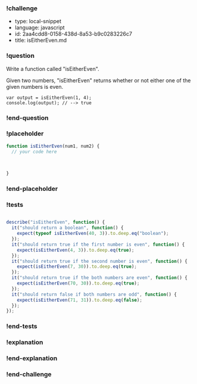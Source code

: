 ### !challenge

* type: local-snippet
* language: javascript
* id: 2aa4cdd8-0158-438d-8a53-b9c0283226c7
* title: isEitherEven.md

### !question

Write a function called "isEitherEven".

Given two numbers, "isEitherEven" returns whether or not either one of the given numbers is even.

```
var output = isEitherEven(1, 4);
console.log(output); // --> true
```

### !end-question

### !placeholder

```js
function isEitherEven(num1, num2) {
  // your code here
   

   
}

```

### !end-placeholder

### !tests

```js

describe("isEitherEven", function() {
  it("should return a boolean", function() {
    expect(typeof isEitherEven(40, 3)).to.deep.eq("boolean");
  });
  it("should return true if the first number is even", function() {
    expect(isEitherEven(4, 3)).to.deep.eq(true);
  });
  it("should return true if the second number is even", function() {
    expect(isEitherEven(7, 30)).to.deep.eq(true);
  });
  it("should return true if the both numbers are even", function() {
    expect(isEitherEven(70, 30)).to.deep.eq(true);
  });
  it("should return false if both numbers are odd", function() {
    expect(isEitherEven(71, 31)).to.deep.eq(false);
  });
});

```

### !end-tests

### !explanation

### !end-explanation

### !end-challenge
